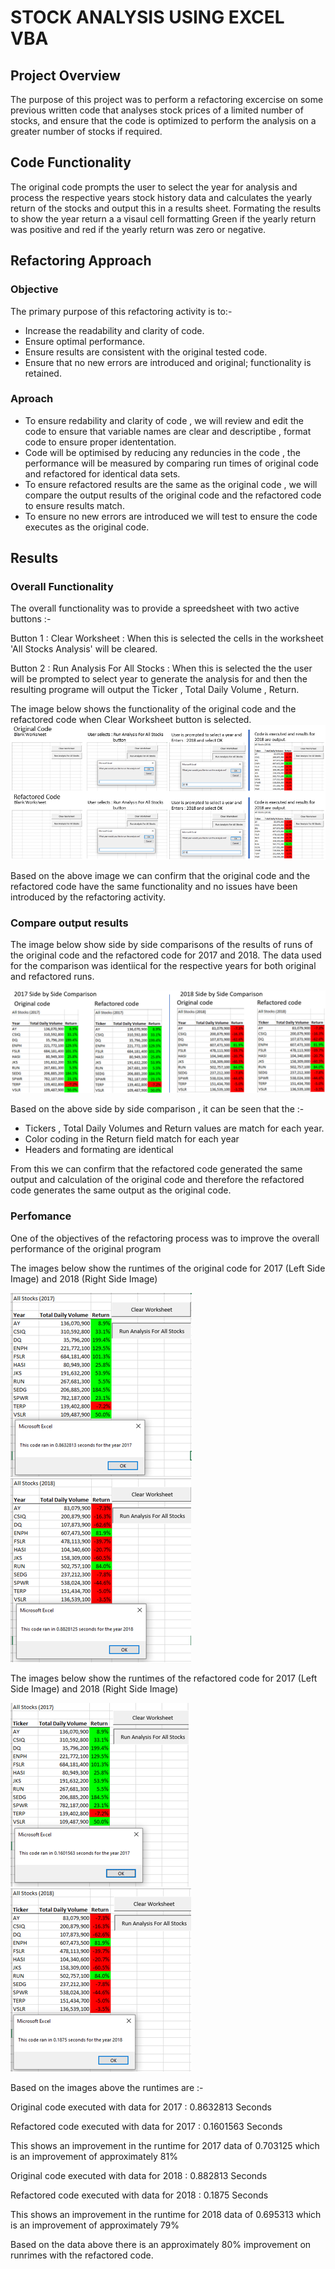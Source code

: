 # STOCK ANALYSIS USING EXCEL VBA

## Project Overview

The purpose of this project was to perform a refactoring excercise on some previous written code that analyses stock prices of a limited number of stocks, and ensure that the code is optimized to perform the analysis on a greater number of stocks if required.

## Code Functionality

The original code prompts the user to select the year for analysis and process the respective years stock history data and calculates the yearly return of the stocks and output this in a results sheet. Formating the results to show the year return a a visaul cell formatting Green if the yearly return was positive and red if the yearly return was zero or negative.

## Refactoring Approach

### Objective

The primary purpose of this refactoring activity is to:- 

- Increase the readability and clarity of code.
- Ensure optimal performance.
- Ensure results are consistent with the original tested code.
- Ensure that no new errors are introduced and original; functionality is retained.

### Aproach

- To ensure redability and clarity of code , we will review and edit the code to ensure that variable names are clear and descriptibe , format code to ensure proper idententation.
- Code will be optimised by reducing any reduncies in the code , the performance will be measured by comparing run times of original code and refactored for identical data sets.
- To ensure refactored results are the same as the original code , we will compare the output results of the original code and the refactored code to ensure results match.
- To ensure no new errors are introduced we will test to ensure the code executes as the original code.

## Results

### Overall Functionality 

The overall functionality was to provide a spreedsheet with two active buttons :- 

Button 1 : Clear Worksheet             : When this is selected the cells in the worksheet 'All Stocks Analysis' will be cleared.

Button 2 : Run Analysis For All Stocks : When this is selected the the user will be prompted to select year to generate the analysis for and then the resulting programe will                                              output the Ticker , Total Daily Volume , Return.

The image below shows the functionality of the original code and the refactored code when Clear Worksheet button is selected.
![Clear Worksheet Compare Image](/Resources/UI_Comparison.PNG)

Based on the above image we can confirm that the original code and the refactored code have the same functionality and no issues have been introduced by the refactoring activity.

### Compare output results

The image below show side by side comparisons of the results of runs of the original code and the refactored code for 2017 and 2018. The data used for the comparison was identiical for the respective years for both original and refactored runs.

![2017 2018 Side by Side Image](/Resources/2017_2018_Side_by_Side.PNG)

Based on the above side by side comparison , it can be seen that the :- 
- Tickers , Total Daily Volumes and Return values are match for each year. 
- Color coding in the Return field match for each year
- Headers and formating are identical 

From this we can confirm that the refactored code generated the same output and calculation of the original code and therefore the refactored code generates the same output as the original code.

### Perfomance

One of the objectives of the refactoring process was to improve the overall performance of the original program

The images below show the runtimes of the original code for 2017 (Left Side Image) and 2018 (Right Side Image)
 
![2017  2018 Side by Side Image](/Resources/Original_Challenge_2017.png)           ![2017 2018 Side by Side Image](/Resources/Original_Challenge_2018.png)

The images below show the runtimes of the refactored code for 2017 (Left Side Image) and 2018 (Right Side Image)
 
![2017 2018 Side by Side Image](/Resources/VBA_Challenge_2017.png)           ![2017 2018 Side by Side Image](/Resources/VBA_Challenge_2018.png)

Based on the images above the runtimes are :- 

Original code executed with data for 2017   : 0.8632813 Seconds

Refactored code executed with data for 2017 : 0.1601563 Seconds

This shows an improvement in the runtime for 2017 data of 0.703125 which is an improvement of approximately 81%

Original code executed with data for 2018   : 0.882813 Seconds

Refactored code executed with data for 2018 : 0.1875 Seconds

This shows an improvement in the runtime for 2018 data of 0.695313 which is an improvement of approximately 79%

Based on the data above there is an approximately 80% improvement on runrimes with the refactored code.
